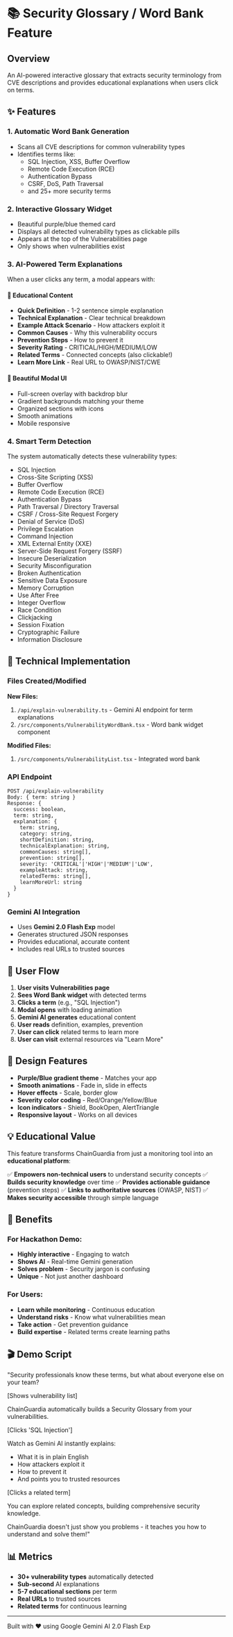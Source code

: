# 📚 Security Glossary / Word Bank Feature

## Overview
An AI-powered interactive glossary that extracts security terminology from CVE descriptions and provides educational explanations when users click on terms.

## ✨ Features

### 1. **Automatic Word Bank Generation**
- Scans all CVE descriptions for common vulnerability types
- Identifies terms like:
  - SQL Injection, XSS, Buffer Overflow
  - Remote Code Execution (RCE)
  - Authentication Bypass
  - CSRF, DoS, Path Traversal
  - and 25+ more security terms

### 2. **Interactive Glossary Widget**
- Beautiful purple/blue themed card
- Displays all detected vulnerability types as clickable pills
- Appears at the top of the Vulnerabilities page
- Only shows when vulnerabilities exist

### 3. **AI-Powered Term Explanations**
When a user clicks any term, a modal appears with:

#### 📖 **Educational Content**
- **Quick Definition** - 1-2 sentence simple explanation
- **Technical Explanation** - Clear technical breakdown
- **Example Attack Scenario** - How attackers exploit it
- **Common Causes** - Why this vulnerability occurs
- **Prevention Steps** - How to prevent it
- **Severity Rating** - CRITICAL/HIGH/MEDIUM/LOW
- **Related Terms** - Connected concepts (also clickable!)
- **Learn More Link** - Real URL to OWASP/NIST/CWE

#### 🎨 **Beautiful Modal UI**
- Full-screen overlay with backdrop blur
- Gradient backgrounds matching your theme
- Organized sections with icons
- Smooth animations
- Mobile responsive

### 4. **Smart Term Detection**
The system automatically detects these vulnerability types:
- SQL Injection
- Cross-Site Scripting (XSS)
- Buffer Overflow
- Remote Code Execution (RCE)
- Authentication Bypass
- Path Traversal / Directory Traversal
- CSRF / Cross-Site Request Forgery
- Denial of Service (DoS)
- Privilege Escalation
- Command Injection
- XML External Entity (XXE)
- Server-Side Request Forgery (SSRF)
- Insecure Deserialization
- Security Misconfiguration
- Broken Authentication
- Sensitive Data Exposure
- Memory Corruption
- Use After Free
- Integer Overflow
- Race Condition
- Clickjacking
- Session Fixation
- Cryptographic Failure
- Information Disclosure

## 🔧 Technical Implementation

### Files Created/Modified

**New Files:**
1. `/api/explain-vulnerability.ts` - Gemini AI endpoint for term explanations
2. `/src/components/VulnerabilityWordBank.tsx` - Word bank widget component

**Modified Files:**
1. `/src/components/VulnerabilityList.tsx` - Integrated word bank

### API Endpoint
```
POST /api/explain-vulnerability
Body: { term: string }
Response: {
  success: boolean,
  term: string,
  explanation: {
    term: string,
    category: string,
    shortDefinition: string,
    technicalExplanation: string,
    commonCauses: string[],
    prevention: string[],
    severity: 'CRITICAL'|'HIGH'|'MEDIUM'|'LOW',
    exampleAttack: string,
    relatedTerms: string[],
    learnMoreUrl: string
  }
}
```

### Gemini AI Integration
- Uses **Gemini 2.0 Flash Exp** model
- Generates structured JSON responses
- Provides educational, accurate content
- Includes real URLs to trusted sources

## 🎯 User Flow

1. **User visits Vulnerabilities page**
2. **Sees Word Bank widget** with detected terms
3. **Clicks a term** (e.g., "SQL Injection")
4. **Modal opens** with loading animation
5. **Gemini AI generates** educational content
6. **User reads** definition, examples, prevention
7. **User can click** related terms to learn more
8. **User can visit** external resources via "Learn More"

## 🎨 Design Features

- **Purple/Blue gradient theme** - Matches your app
- **Smooth animations** - Fade in, slide in effects
- **Hover effects** - Scale, border glow
- **Severity color coding** - Red/Orange/Yellow/Blue
- **Icon indicators** - Shield, BookOpen, AlertTriangle
- **Responsive layout** - Works on all devices

## 💡 Educational Value

This feature transforms ChainGuardia from just a monitoring tool into an **educational platform**:

✅ **Empowers non-technical users** to understand security concepts
✅ **Builds security knowledge** over time
✅ **Provides actionable guidance** (prevention steps)
✅ **Links to authoritative sources** (OWASP, NIST)
✅ **Makes security accessible** through simple language

## 🚀 Benefits

### For Hackathon Demo:
- **Highly interactive** - Engaging to watch
- **Shows AI** - Real-time Gemini generation
- **Solves problem** - Security jargon is confusing
- **Unique** - Not just another dashboard

### For Users:
- **Learn while monitoring** - Continuous education
- **Understand risks** - Know what vulnerabilities mean
- **Take action** - Get prevention guidance
- **Build expertise** - Related terms create learning paths

## 🎬 Demo Script

"Security professionals know these terms, but what about everyone else on your team?

[Shows vulnerability list]

ChainGuardia automatically builds a Security Glossary from your vulnerabilities.

[Clicks 'SQL Injection']

Watch as Gemini AI instantly explains:
- What it is in plain English
- How attackers exploit it
- How to prevent it
- And points you to trusted resources

[Clicks a related term]

You can explore related concepts, building comprehensive security knowledge.

ChainGuardia doesn't just show you problems - it teaches you how to understand and solve them!"

## 📊 Metrics

- **30+ vulnerability types** automatically detected
- **Sub-second** AI explanations
- **5-7 educational sections** per term
- **Real URLs** to trusted sources
- **Related terms** for continuous learning

---

Built with ❤️ using Google Gemini AI 2.0 Flash Exp
